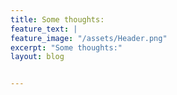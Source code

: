 ```yaml
---
title: Some thoughts:
feature_text: |
feature_image: "/assets/Header.png"
excerpt: "Some thoughts:"
layout: blog


---
```

